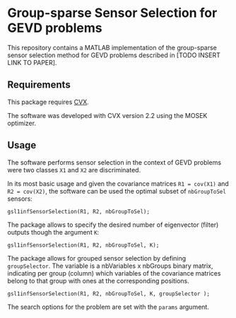 # Group-sparse Sensor Selection for GEVD problems

This repository contains a MATLAB implementation of the group-sparse sensor selection method for GEVD problems described in [TODO INSERT LINK TO PAPER].

## Requirements
This package requires [CVX](http://cvxr.com/cvx/).

The software was developed with CVX version 2.2 using the MOSEK optimizer.

## Usage

The software performs sensor selection in the context of GEVD problems were two classes `X1` and `X2` are discriminated.

In its most basic usage and given the covariance matrices `R1 = cov(X1)` and `R2 = cov(X2)`, the software can be used the optimal subset of `nbGroupToSel` sensors:

```
gsl1infSensorSelection(R1, R2, nbGroupToSel);
```

The package allows to specify the desired number of eigenvector (filter) outputs though the argument `K`:

```
gsl1infSensorSelection(R1, R2, nbGroupToSel, K);
```

The package allows for grouped sensor selection by defining `groupSelector`. The variable is a nbVariables x nbGroups binary matrix, indicating per group (column) which variables of the covariance matrices belong to that group with ones at the corresponding positions.

```
gsl1infSensorSelection(R1, R2, nbGroupToSel, K, groupSelector );
```

The search options for the problem are set with the `params` argument.

